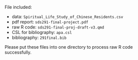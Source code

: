 File included: 
* data: `Spiritual_Life_Study_of_Chinese_Residents.csv`
* pdf report: `sds291-final-project.pdf`
* raw R code: `sds291-final-proj-draft-v3.qmd`
* CSL for bibliography: `apa.csl`
* bibliography: `291final.bib`

Please put these files into one directory to process raw R code successfully.
